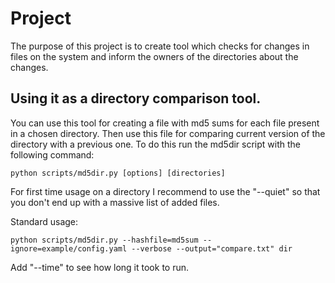 # Project

The purpose of this project is to create tool which checks for changes in files on the system and inform
the owners of the directories about the changes.

## Using it as a directory comparison tool.
You can use this tool for creating a file with md5 sums for each file present in a chosen directory.
Then use this file for comparing current version of the directory with a previous one. To do this run
the md5dir script with the following command:

 `python scripts/md5dir.py [options] [directories]`

 For first time usage on a directory I recommend to use the "--quiet" so that you don't end up with a
 massive list of added files.

 Standard usage:

 `python scripts/md5dir.py --hashfile=md5sum --ignore=example/config.yaml --verbose --output="compare.txt" dir`

 Add "--time" to see how long it took to run. 
